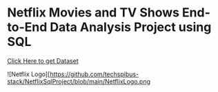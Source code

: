 # Netflix Movies and TV Shows End-to-End Data Analysis Project using SQL

[Click Here to get Dataset](https://www.kaggle.com/datasets/sanjanchaudhari/spotify-dataset)


![Netflix Logo][https://github.com/techspibus-stack/NetflixSqlProject/blob/main/NetflixLogo.png

